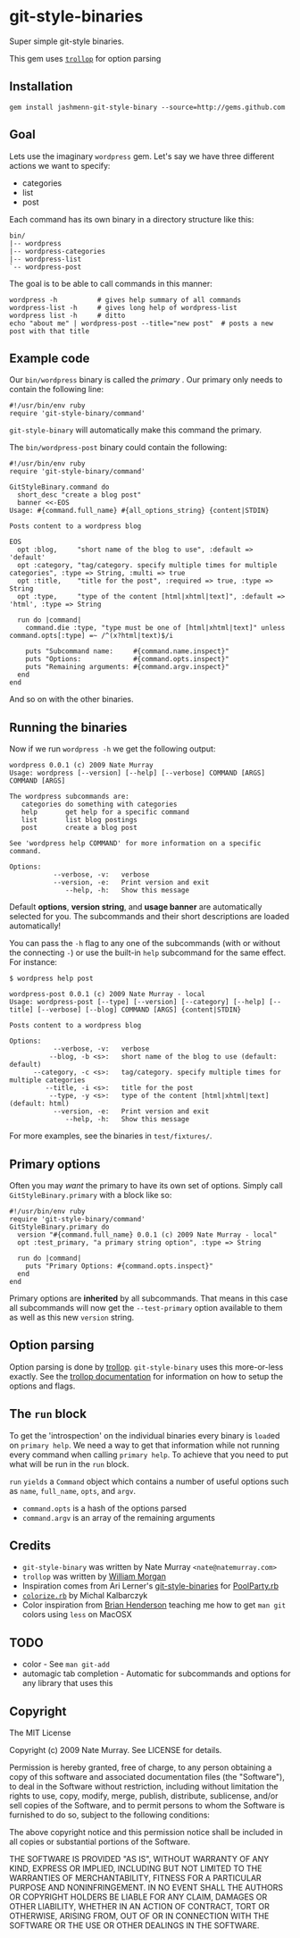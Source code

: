 git-style-binaries
==================

Super simple git-style binaries.

This gem uses [`trollop`](http://trollop.rubyforge.org/) for option parsing

## Installation

    gem install jashmenn-git-style-binary --source=http://gems.github.com

## Goal

Lets use the imaginary `wordpress` gem. Let's say we have three different
actions we want to specify:

* categories
* list
* post

Each command has its own binary in a directory structure like this:

    bin/
    |-- wordpress
    |-- wordpress-categories
    |-- wordpress-list
    `-- wordpress-post

The goal is to be able to call commands in this manner:

    wordpress -h          # gives help summary of all commands
    wordpress-list -h     # gives long help of wordpress-list
    wordpress list -h     # ditto
    echo "about me" | wordpress-post --title="new post"  # posts a new post with that title

## Example code
Our `bin/wordpress` binary is called the *primary* . Our primary only needs to contain the following line:

    #!/usr/bin/env ruby
    require 'git-style-binary/command'

`git-style-binary` will automatically make this command the primary. 

The `bin/wordpress-post` binary could contain the following: 

    #!/usr/bin/env ruby
    require 'git-style-binary/command'

    GitStyleBinary.command do
      short_desc "create a blog post"
      banner <<-EOS
    Usage: #{command.full_name} #{all_options_string} {content|STDIN}

    Posts content to a wordpress blog

    EOS
      opt :blog,     "short name of the blog to use", :default => 'default'
      opt :category, "tag/category. specify multiple times for multiple categories", :type => String, :multi => true
      opt :title,    "title for the post", :required => true, :type => String
      opt :type,     "type of the content [html|xhtml|text]", :default => 'html', :type => String

      run do |command|
        command.die :type, "type must be one of [html|xhtml|text]" unless command.opts[:type] =~ /^(x?html|text)$/i

        puts "Subcommand name:     #{command.name.inspect}"
        puts "Options:             #{command.opts.inspect}"
        puts "Remaining arguments: #{command.argv.inspect}"
      end
    end

And so on with the other binaries.

## Running the binaries 

Now if we run `wordpress -h` we get the following output:
     
    wordpress 0.0.1 (c) 2009 Nate Murray
    Usage: wordpress [--version] [--help] [--verbose] COMMAND [ARGS] COMMAND [ARGS]

    The wordpress subcommands are:
       categories do something with categories
       help       get help for a specific command
       list       list blog postings
       post       create a blog post

    See 'wordpress help COMMAND' for more information on a specific command.

    Options:
               --verbose, -v:   verbose
               --version, -e:   Print version and exit
                  --help, -h:   Show this message


Default **options**, **version string**, and **usage banner** are automatically selected for you. 
The subcommands and their short descriptions are loaded automatically!

You can pass the `-h` flag to any one of the subcommands (with or without the
connecting `-`) or use the built-in `help` subcommand for the same effect. For instance:

    $ wordpress help post

    wordpress-post 0.0.1 (c) 2009 Nate Murray - local
    Usage: wordpress-post [--type] [--version] [--category] [--help] [--title] [--verbose] [--blog] COMMAND [ARGS] {content|STDIN} 

    Posts content to a wordpress blog 

    Options:
               --verbose, -v:   verbose
              --blog, -b <s>:   short name of the blog to use (default: default)
          --category, -c <s>:   tag/category. specify multiple times for multiple categories
             --title, -i <s>:   title for the post
              --type, -y <s>:   type of the content [html|xhtml|text] (default: html)
               --version, -e:   Print version and exit
                  --help, -h:   Show this message

For more examples, see the binaries in `test/fixtures/`.

## Primary options

Often you may *want* the primary to have its own set of options. Simply call `GitStyleBinary.primary` with a block like so:

    #!/usr/bin/env ruby
    require 'git-style-binary/command'
    GitStyleBinary.primary do
      version "#{command.full_name} 0.0.1 (c) 2009 Nate Murray - local"
      opt :test_primary, "a primary string option", :type => String

      run do |command|
        puts "Primary Options: #{command.opts.inspect}"
      end
    end

Primary options are **inherited** by all subcommands. That means in this case
all subcommands will now get the `--test-primary` option available to them as
well as this new `version` string.

## Option parsing

Option parsing is done by [trollop](http://trollop.rubyforge.org/).
`git-style-binary` uses this more-or-less exactly. See the [trollop
documentation](http://trollop.rubyforge.org/) for information on how to setup
the options and flags.

## The `run` block

To get the 'introspection' on the individual binaries every binary is `load`ed
on `primary help`. We need a way to get that information while not running
every command when calling `primary help`. To achieve that you need to put what
will be run in the `run` block. 

`run` `yields` a `Command` object which contains a number of useful options
such as `name`, `full_name`, `opts`, and `argv`. 

* `command.opts` is a hash of the options parsed
* `command.argv` is an array of the remaining arguments

## Credits
* `git-style-binary` was written by Nate Murray `<nate@natemurray.com>`
* `trollop` was written by [William Morgan](http://trollop.rubyforge.org/) 
* Inspiration comes from Ari Lerner's [git-style-binaries](http://blog.xnot.org/2008/12/16/git-style-binaries/) for [PoolParty.rb](http://poolpartyrb.com)
* [`colorize.rb`](http://colorize.rubyforge.org) by Michal Kalbarczyk
* Color inspiration from [Brian Henderson](http://xcombinator.com) teaching me how to get `man git` colors using `less` on MacOSX


## TODO
* color - See `man git-add`
* automagic tab completion - Automatic for subcommands and options for any library that uses this

## Copyright

The MIT License

Copyright (c) 2009 Nate Murray. See LICENSE for details.

Permission is hereby granted, free of charge, to any person obtaining a copy
of this software and associated documentation files (the "Software"), to deal
in the Software without restriction, including without limitation the rights
to use, copy, modify, merge, publish, distribute, sublicense, and/or sell
copies of the Software, and to permit persons to whom the Software is
furnished to do so, subject to the following conditions:

The above copyright notice and this permission notice shall be included in
all copies or substantial portions of the Software.

THE SOFTWARE IS PROVIDED "AS IS", WITHOUT WARRANTY OF ANY KIND, EXPRESS OR
IMPLIED, INCLUDING BUT NOT LIMITED TO THE WARRANTIES OF MERCHANTABILITY,
FITNESS FOR A PARTICULAR PURPOSE AND NONINFRINGEMENT. IN NO EVENT SHALL THE
AUTHORS OR COPYRIGHT HOLDERS BE LIABLE FOR ANY CLAIM, DAMAGES OR OTHER
LIABILITY, WHETHER IN AN ACTION OF CONTRACT, TORT OR OTHERWISE, ARISING FROM,
OUT OF OR IN CONNECTION WITH THE SOFTWARE OR THE USE OR OTHER DEALINGS IN
THE SOFTWARE.
